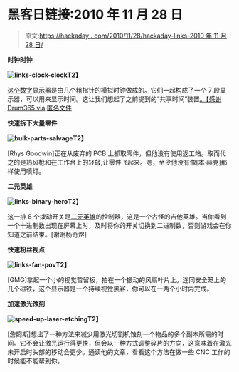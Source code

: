 # 黑客日链接:2010 年 11 月 28 日

> 原文:[https://hackaday . com/2010/11/28/hackaday-links-2010 年 11 月 28 日/](https://hackaday.com/2010/11/28/hackaday-links-november-28-2010/)

**时钟时钟**

**![](../Images/ac82ce836abbe8664cfba204b48290fc.png "links-clock-clock")T2】**

[这个数字显示器](http://www.youtube.com/watch?v=zbulAxkeMbo)是由几个粗指针的模拟时钟做成的。它们一起构成了一个 7 段显示器，可以用来显示时间。这让我们想起了之前提到的“共享时间”装置[。【感谢 Drum365 via](http://hackaday.com/2009/12/18/clocks-that-only-a-geek-could-love/) [匿名文件](http://anonimiss.wordpress.com/2009/06/11/the-clock-clock/)

**快速拆下大量零件**

**![](../Images/0ae225c6404d7e86f6e9e7ee7d4c24be.png "bulk-parts-salvage")T2】**

[Rhys Goodwin]正在从废弃的 PCB 上抓取零件，但他没有使用返工站。取而代之的是热风枪和在工作台上的轻敲,让零件飞起来。嗯，至少他没有像[本·赫克]那样使用喷灯。

**二元英雄**

**![](../Images/89ea6a2c08b8288beb2cad96046b95ee.png "links-binary-hero")T2】**

这一排 8 个拨动开关是[二元英雄](http://vimeo.com/16961527)的控制器，这是一个古怪的吉他英雄。当你看到一个十进制数出现在屏幕上时，及时将你的开关切换到二进制数，否则游戏会在你知道之前结束。[谢谢杨奇煜]

**快速粉丝视点**

**![](../Images/f115cac41406e4b6e237b724b981dfa5.png "links-fan-pov")T2】**

[GMG]拿起一个小的视觉暂留板，拍在一个振动的风扇叶片上。连同安全笼上的几个磁铁，这个显示器是一个持续视觉黑客，你可以在一两个小时内完成。

**加速激光蚀刻**

**![](../Images/064a179f50b8bbd3ba11a041c199302d.png "speed-up-laser-etching")T2】**

[詹姆斯]想出了一种方法来减少用激光切割机蚀刻一个物品的多个副本所需的时间。它不会让激光运行得更快，但会以一种方式调整碎片的方向，这意味着在激光未开启时头部的移动会更少。通读他的文章，看看这个方法在做一些 CNC 工作的时候能不能帮到你。